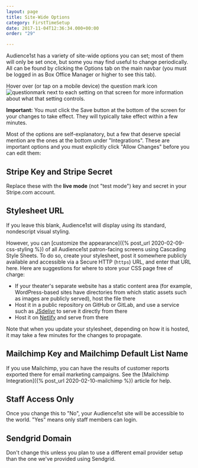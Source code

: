 ```yaml
---
layout: page
title: Site-Wide Options
category: FirstTimeSetup
date: 2017-11-04T12:36:34.000+00:00
order: "29"

---
```

Audience1st has a variety of site-wide options you can set; most of them
will only be set once, but some you may find useful to change
periodically.
All can be found by clicking the Options tab on the main navbar (you
must be logged in as Box Office Manager or higher to see this tab).

Hover over (or tap on a mobile device) the question mark icon ![questionmark](../assets/question.png) next to each setting on that
screen for more
information about what that setting controls.

**Important:** You must click the Save button at the bottom of the
screen for your changes to take effect.  They will typically take effect
within a few minutes.

Most of the options are self-explanatory, but a few that deserve
special mention are the ones at the bottom under "Integrations".
These are important options and you must explicitly click "Allow
Changes" before you can edit them:

## Stripe Key and Stripe Secret

Replace these with the **live mode** (not "test mode") key and secret
in your Stripe.com account.

## Stylesheet URL

If you leave this blank, Audience1st will display using its standard,
nondescript visual styling.

However, you can
[customize the appearance]({% post_url 2020-02-09-css-styling %}) of all
Audience1st patron-facing screens using Cascading Style Sheets.  To do so,
create your stylesheet, post it somewhere publicly available and accessible via
a Secure HTTP (`https`) URL, and enter that URL here.  Here are suggestions for
where to store your CSS page free of charge:

* If your theater's separate website has a static content area (for example,
  WordPress-based sites have directories from which static assets such as images
  are publicly served), host the file there
* Host it in a public repository on GitHub or GitLab, and use a service such as
  [JSdelivr](https://jsdelivr.net) to serve it directly from there
* Host it on [Netlify](https://netlify.com) and serve from there

Note that when you update your stylesheet, depending on how it is hosted, it may
take a few minutes for the changes to propagate.

## Mailchimp Key and Mailchimp Default List Name

If you use Mailchimp, you can have the results of customer reports
exported there for email marketing campaigns.  See the [Mailchimp
Integration]({% post_url 2020-02-10-mailchimp %}) article for help.

## Staff Access Only

Once you change this to "No", your Audience1st site will be accessible
to the world.  "Yes" means only staff members can login.

## Sendgrid Domain

Don't change this unless you plan to use a different email provider
setup than the one we've provided using Sendgrid.